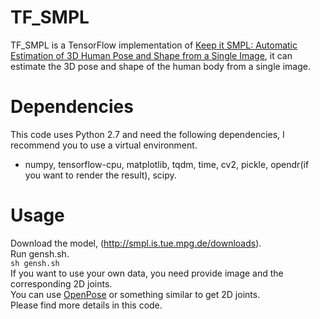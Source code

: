 # TF_SMPL
  TF_SMPL is a TensorFlow implementation of [Keep it SMPL: Automatic Estimation of 3D Human Pose and Shape from a Single Image](http://smplify.is.tue.mpg.de/), it can estimate the 3D pose and shape of the human body from a single image.

# Dependencies
  This code uses Python 2.7 and need the following dependencies, I recommend you to use a virtual environment.  
  * numpy, tensorflow-cpu, matplotlib, tqdm, time, cv2, pickle, opendr(if you want to render the result), scipy.

# Usage
  Download the model, (http://smpl.is.tue.mpg.de/downloads).  
  Run gensh.sh.  
    `sh gensh.sh`  
  If you want to use your own data, you need provide image and the corresponding 2D joints.  
  You can use [OpenPose](https://github.com/CMU-Perceptual-Computing-Lab/openpose) or something similar to get 2D joints.  
  Please find more details in this code.
